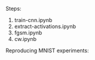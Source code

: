 
Steps:

1. train-cnn.ipynb
2. extract-activations.ipynb
3. fgsm.ipynb
3. cw.ipynb


Reproducing MNIST experiments: